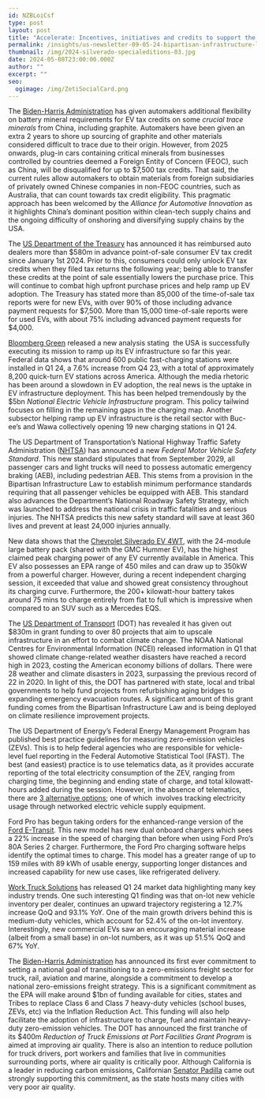```yaml
---
id: NZBLoiCsf
type: post
layout: post
title: "Accelerate: Incentives, initiatives and credits to support the climate agenda"
permalink: /insights/us-newsletter-09-05-24-bipartisan-infrastructure-law-and-inflation-reduction-act/
thumbnail: /img/2024-silverado-specialeditions-03.jpg
date: 2024-05-08T23:00:00.000Z
author: ""
excerpt: ""
seo:
  ogimage: /img/ZetiSocialCard.png
---
```

The [Biden-Harris Administration](https://www.bloomberg.com/news/articles/2024-05-03/biden-gives-carmakers-a-break-on-tough-to-trace-ev-materials?srnd=politics-vp&sref=uFYGeRuc&embedded-checkout=true) has given automakers additional flexibility on battery mineral requirements for EV tax credits on some *crucial trace minerals* from China, including graphite. Automakers have been given an extra 2 years to shore up sourcing of graphite and other materials considered difficult to trace due to their origin. However, from 2025 onwards, plug-in cars containing critical minerals from businesses controlled by countries deemed a Foreign Entity of Concern (FEOC), such as China, will be disqualified for up to $7,500 tax credits. That said, the current rules allow automakers to obtain materials from foreign subsidiaries of privately owned Chinese companies in non-FEOC countries, such as Australia, that can count towards tax credit eligibility. This pragmatic approach has been welcomed by the *Alliance for Automotive Innovation* as it highlights China’s dominant position within clean-tech supply chains and the ongoing difficulty of onshoring and diversifying supply chains by the USA.

The [US Department of the Treasury](https://www.reuters.com/business/autos-transportation/us-issues-over-580-million-advance-ev-tax-rebates-auto-dealers-since-jan-1-2024-04-12/) has announced it has reimbursed auto dealers more than $580m in advance point-of-sale consumer EV tax credit since January 1st 2024. Prior to this, consumers could only unlock EV tax credits when they filed tax returns the following year; being able to transfer these credits at the point of sale essentially lowers the purchase price. This will continue to combat high upfront purchase prices and help ramp up EV adoption. The Treasury has stated more than 85,000 of the time-of-sale tax reports were for new EVs, with over 90% of those including advance payment requests for $7,500. More than 15,000 time-of-sale reports were for used EVs, with about 75% including advanced payment requests for $4,000.

[Bloomberg Green](https://www.bloomberg.com/news/articles/2024-05-08/world-extends-run-of-heat-records-for-an-11th-month-in-a-row?sref=uFYGeRuc) released a new analysis stating  the USA is successfully executing its mission to ramp up its EV infrastructure so far this year. Federal data shows that around 600 public fast-charging stations were installed in Q1 24, a 7.6% increase from Q4 23, with a total of approximately 8,200 quick-turn EV stations across America. Although the media rhetoric has been around a slowdown in EV adoption, the real news is the uptake in EV infrastructure deployment. This has been helped tremendously by the $5bn *National Electric Vehicle Infrastructure* program. This policy tailwind focuses on filling in the remaining gaps in the charging map. Another subsector helping ramp up EV infrastructure is the retail sector with Buc-ee’s and Wawa collectively opening 19 new charging stations in Q1 24.

The US Department of Transportation’s National Highway Traffic Safety Administration ([NHTSA](https://www.nhtsa.gov/press-releases/nhtsa-fmvss-127-automatic-emergency-braking-reduce-crashes)) has announced a new *Federal Motor Vehicle Safety Standard*. This new standard stipulates that from September 2029, all passenger cars and light trucks will need to possess automatic emergency braking (AEB), including pedestrian AEB. This stems from a provision in the Bipartisan Infrastructure Law to establish minimum performance standards requiring that all passenger vehicles be equipped with AEB. This standard also advances the Department’s National Roadway Safety Strategy, which was launched to address the national crisis in traffic fatalities and serious injuries. The NHTSA predicts this new safety standard will save at least 360 lives and prevent at least 24,000 injuries annually.

New data shows that the [Chevrolet Silverado EV 4WT](https://insideevs.com/news/716074/chevrolet-silverado-ev-fast-charging/), with the 24-module large battery pack (shared with the GMC Hummer EV), has the highest claimed peak charging power of any EV currently available in America. This EV also possesses an EPA range of 450 miles and can draw up to 350kW from a powerful charger. However, during a recent independent charging session, it exceeded that value and showed great consistency throughout its charging curve. Furthermore, the 200+ kilowatt-hour battery takes around 75 mins to charge entirely from flat to full which is impressive when compared to an SUV such as a Mercedes EQS.

The [US Department of Transport](https://www.theverge.com/2024/4/12/24128322/transportation-infrastructure-grants-climate-change) (DOT) has revealed it has given out $830m in grant funding to over 80 projects that aim to upscale infrastructure in an effort to combat climate change. The NOAA National Centres for Environmental Information (NCEI) released information in Q1 that showed climate change-related weather disasters have reached a record high in 2023, costing the American economy billions of dollars. There were 28 weather and climate disasters in 2023, surpassing the previous record of 22 in 2020. In light of this, the DOT has partnered with state, local and tribal governments to help fund projects from refurbishing aging bridges to expanding emergency evacuation routes. A significant amount of this grant funding comes from the Bipartisan Infrastructure Law and is being deployed on climate resilience improvement projects.

The US Department of Energy’s Federal Energy Management Program has published best practice guidelines for measuring zero-emission vehicles (ZEVs). This is to help federal agencies who are responsible for vehicle-level fuel reporting in the Federal Automotive Statistical Tool (FAST). The best (and easiest) practice is to use telematics data, as it provides accurate reporting of the total electricity consumption of the ZEV, ranging from charging time, the beginning and ending state of charge, and total kilowatt-hours added during the session. However, in the absence of telematics, there are [3 alternative options](https://www.energy.gov/femp/best-practices-federal-fleet-measurement-and-reporting-electricity-use-electric-vehicles); one of which  involves tracking electricity usage through networked electric vehicle supply equipment.

Ford Pro has begun taking orders for the enhanced-range version of the [Ford E-Transit](https://www.chargedfleet.com/10220779/ford-e-transit-ready-to-take-fleet-orders?utm_source=newsletter&utm_medium=email&utm_campaign=20240501_1696:663180c18ea96aece607906c:ot_NL-CF-eNews-Wednesday-20240501&omid=1102505844&cid=64673b1281f8f9f0c9048d15). This new model has new dual onboard chargers which sees a 22% increase in the speed of charging than before when using Ford Pro’s 80A Series 2 charger. Furthermore, the Ford Pro charging software helps identify the optimal times to charge. This model has a greater range of up to 159 miles with 89 kWh of usable energy, supporting longer distances and increased capability for new use cases, like refrigerated delivery.

[Work Truck Solutions](https://www.automotive-fleet.com/10220639/q1-commercial-vehicle-report-inventory-jumps-93-year-over-year?utm_source=newsletter&utm_medium=email&utm_campaign=20240502_1694:6633a494fa5eb99a24038fcf:ot_NL-AF-Enews-Thursday-20240502&omid=1102505844&cid=64672d1183f2f92bdd00e2c5) has released Q1 24 market data highlighting many key industry trends. One such interesting Q1 finding was that on-lot new vehicle inventory per dealer, continues an upward trajectory registering a 12.7% increase QoQ and 93.1% YoY. One of the main growth drivers behind this is medium-duty vehicles, which account for 52.4% of the on-lot inventory. Interestingly, new commercial EVs saw an encouraging material increase (albeit from a small base) in on-lot numbers, as it was up 51.5% QoQ and 67% YoY.

The [Biden-Harris Administration](https://www.whitehouse.gov/briefing-room/statements-releases/2024/04/24/fact-sheet-biden-harris-administration-sets-first-ever-national-goal-of-zero-emissions-freight-sector-announces-nearly-1-5-billion-to-support-transition-to-zero-emission-heavy-duty-vehicles/) has announced its first ever commitment to setting a national goal of transitioning to a zero-emissions freight sector for truck, rail, aviation and marine, alongside a commitment to develop a national zero-emissions freight strategy. This is a significant commitment as the EPA will make around $1bn of funding available for cities, states and Tribes to replace Class 6 and Class 7 heavy-duty vehicles (school buses, ZEVs, etc) via the Inflation Reduction Act. This funding will also help facilitate the adoption of infrastructure to charge, fuel and maintain heavy-duty zero-emission vehicles. The DOT has announced the first tranche of its $400m *Reduction of Truck Emissions at Port Facilities Grant Program* is aimed at improving air quality. There is also an intention to reduce pollution for truck drivers, port workers and families that live in communities surrounding ports, where air quality is critically poor. Although California is a leader in reducing carbon emissions, Californian [Senator Padilla](https://www.padilla.senate.gov/newsroom/press-releases/padilla-applauds-announcement-of-first-ever-national-goal-of-zero-emissions-freight-sector-and-nearly-1-5-billion-to-support-zero-emission-hdv-transition/%5d) came out strongly supporting this commitment, as the state hosts many cities with very poor air quality.